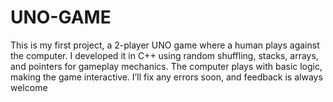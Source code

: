 # UNO-GAME
This is my first project, a 2-player UNO game where a human plays against the computer. I developed it in C++ using random shuffling, stacks, arrays, and pointers for gameplay mechanics. The computer plays with basic logic, making the game interactive. I’ll fix any errors soon, and feedback is always welcome
